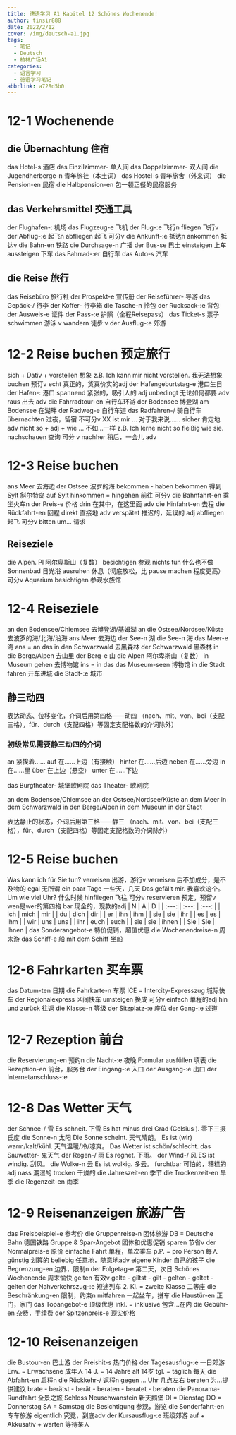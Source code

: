 ```yaml
---
title: 德语学习 A1 Kapitel 12 Schönes Wochenende!
author: tinsir888
date: 2022/2/12
cover: /img/deutsch-a1.jpg
tags:
  - 笔记
  - Deutsch
  - 柏林广场A1
categories:
  - 语言学习
  - 德语学习笔记
abbrlink: a728d5b0
---
```


# 12-1 Wochenende
## die Übernachtung 住宿
das Hotel-s 酒店
das Einzilzimmer- 单人间
das Doppelzimmer- 双人间
die Jugendherberge-n 青年旅社（本土词）
das Hostel-s 青年旅舍（外来词）
die Pension-en 民宿
die Halbpension-en 包一顿正餐的民宿服务
## das Verkehrsmittel 交通工具
der Flughafen-: 机场
das Flugzeug-e 飞机
der Flug-:e 飞行n
fliegen 飞行v
der Abflug-:e 起飞n
abfliegen 起飞 可分v
die Ankunft-:e 抵达n
ankommen 抵达v
die Bahn-en 铁路
die Durchsage-n 广播
der Bus-se 巴士
einsteigen 上车
aussteigen 下车
das Fahrrad-:er 自行车
das Auto-s 汽车
## die Reise 旅行
das Reisebüro 旅行社
der Prospekt-e 宣传册
der Reiseführer- 导游
das Gepäck-/ 行李
der Koffer- 行李箱
die Tasche-n 拎包
der Rucksack-:e 背包
der Ausweis-e 证件
der Pass-:e 护照（全程Reisepass）
das Ticket-s 票子
schwimmen 游泳 v
wandern 徒步 v
der Ausflug-:e 郊游
# 12-2 Reise buchen 预定旅行
sich + Dativ + vorstellen 想象
z.B. Ich kann mir nicht vorstellen. 我无法想象
buchen 预订v
echt 真正的，货真价实的adj
der Hafengeburtstag-e 港口生日
der Hafen-: 港口
spannend 紧张的，吸引人的 adj
unbedingt 无论如何都要 adv
raus 出去 adv
die Fahrradtour-en 自行车环游
der Bodensee 博登湖
am Bodensee 在湖畔
der Radweg-e 自行车道
das Radfahren-/ 骑自行车
übernachten 过夜，留宿 不可分v
XX ist mir ... 对于我来说……
sicher 肯定地adv
nicht so + adj + wie ... 不如…一样
z.B. Ich lerne nicht so fleißig wie sie.
nachschauen 查询 可分 v
nachher 稍后，一会儿 adv
# 12-3 Reise buchen
ans Meer 去海边
der Ostsee 波罗的海
bekommen - haben bekommen 得到
Sylt 斜尔特岛
auf Sylt
hinkommen = hingehen 前往 可分v
die Bahnfahrt-en 乘坐火车n
der Preis-e 价格
drin 在其中，在这里面 adv
die Hinfahrt-en 去程
die Rückfahrt-en 回程
direkt 直接地 adv
verspätet 推迟的，延误的 adj
abfliegen 起飞 可分v
bitten um... 请求
## Reiseziele
die Alpen. Pl 阿尔卑斯山（复数）
besichtigen 参观
nichts tun 什么也不做
Sonnenbad 日光浴
ausruhen 休息（彻底放松，比 pause machen 程度更高） 可分v
Aquarium besichtigen 参观水族馆
# 12-4 Reiseziele
an den Bodensee/Chiemsee 去博登湖/基姆湖
an die Ostsee/Nordsee/Küste 去波罗的海/北海/沿海
ans Meer 去海边
der See-n 湖
die See-n 海
das Meer-e 海
ans = an das
in den Schwarzwald 去黑森林
der Schwarzwald 黑森林
in die Berge/Alpen 去山里
der Berg-e 山
die Alpen 阿尔卑斯山（复数）
in Museum gehen 去博物馆
ins = in das
das Museum-seen 博物馆
in die Stadt fahren 开车进城
die Stadt-:e 城市
## 静三动四
表达动态、位移变化，介词后用第四格——动四
（nach、mit、von、bei（支配三格），für、durch（支配四格）等固定支配格数的介词除外）
### 初级常见需要静三动四的介词
an 紧挨着……
auf 在……上边（有接触）
hinter 在……后边
neben 在……旁边
in 在……里
über 在上边（悬空）
unter 在……下边

das Burgtheater- 城堡歌剧院
das Theater- 歌剧院

an dem Bodensee/Chiemsee
an der Ostsee/Nordsee/Küste
an dem Meer
in dem Schwarzwald
in den Berge/Alpen
in dem Museum
in der Stadt

表达静止的状态，介词后用第三格——静三
（nach、mit、von、bei（支配三格），für、durch（支配四格）等固定支配格数的介词除外）
# 12-5 Reise buchen
Was kann ich für Sie tun?
verreisen 出游，游行v
verreisen 后不加成分，是不及物的
egal 无所谓
ein paar Tage 一些天，几天
Das gefällt mir. 我喜欢这个。
Um wie viel Uhr? 什么时候
hinfliegen 飞往 可分v
reservieren 预定，预留v
wen是wer的第四格
bar 现金的，现款的adj
| N | A | D |
| :---: | :---: | :---: |
| ich | mich | mir |
| du | dich | dir |
| er | ihn | ihm |
| sie | sie | ihr |
| es | es | ihm |
| wir | uns | uns |
| ihr | euch | euch |
| sie | sie | ihnen |
| Sie | Sie | Ihnen |
das Sonderangebot-e 特价促销，超值优惠
die Wochenendreise-n 周末游
das Schiff-e 船
mit dem Schiff 坐船
# 12-6 Fahrkarten 买车票
das Datum-ten 日期
die Fahrkarte-n 车票
ICE = Intercity-Expresszug 城际快车
der Regionalexpress 区间快车
umsteigen 换成 可分v
einfach 单程的adj
hin und zurück 往返
die Klasse-n 等级
der Sitzplatz-:e 座位
der Gang-:e 过道
# 12-7 Rezeption 前台
die Reservierung-en 预约n
die Nacht-:e 夜晚
Formular ausfüllen 填表
die Rezeption-en 前台，服务台
der Eingang-:e 入口
der Ausgang-:e 出口
der Internetanschluss-:e
# 12-8 Das Wetter 天气
der Schnee-/ 雪
Es schneit. 下雪
Es hat minus drei Grad (Celsius
). 零下三摄氏度
die Sonne-n 太阳
Die Sonne scheint. 天气晴朗。
Es ist (wir) warm/kalt/kühl.  天气温暖/冷/凉爽。
Das Wetter ist schön/schlecht.
das Sauwetter- 鬼天气
der Regen-/ 雨
Es regnet. 下雨。
der Wind-/ 风
ES ist windig. 刮风。
die Wolke-n 云
Es ist wolkig. 多云。
furchtbar 可怕的，糟糕的adj
nass 潮湿的
trocken 干燥的
die Jahreszeit-en 季节
die Trockenzeit-en 旱季
die Regenzeit-en 雨季
# 12-9 Reisenanzeigen 旅游广告
das Preisbeispiel-e 参考价
die Gruppenreise-n 团体旅游
DB = Deutsche Bahn 德国铁路
Gruppe & Spar-Angebot 团体和优惠促销
sparen 节省v
der Normalpreis-e 原价
einfache Fahrt 单程，单次乘车
p.P. = pro Person 每人
günstig 划算的
beliebig 任意地，随意地adv
eigene Kinder 自己的孩子
die Begrenzung-en 边界，限制n
der Folgetag-e 第二天，次日
Schönes Wochenende 周末愉快
gelten 有效v gelte - giltst - gilt - gelten - geltet - gelten
der Nahverkehrszug-:e 短途列车
2\. Kl. = zweite Klasse 二等座
die Beschränkung-en 限制，约束n
mitfahren 一起坐车，拼车
die Haustür-en 正门，家门
das Topangebot-e 顶级优惠
inkl. = inklusive 包含…在内
die Gebühr-en 杂费，手续费
der Spitzenpreis-e 顶尖价格
# 12-10 Reisenanzeigen
die Bustour-en 巴士游
der Preishit-s 热门价格
der Tagesausflug-:e 一日郊游
Erw. = Erwachsene 成年人
14 J. = 14 Jahre alt 14岁
tgl. = täglich 每天
die Abfahrt-en 启程n
die Rückkehr-/ 返程n
gegen … Uhr 几点左右
beraten 为…提供建议
brate - berätst - berät - beraten - beratet - beraten
die Panorama-Rundfahrt 全景之旅
Schloss Neuschwanstein 新天鹅堡
DI = Dienstag
DO = Donnerstag
SA = Samstag
die Besichtigung 参观，游览
die Sonderfahrt-en 专车旅游
eigentlich 究竟，到底adv
der Kursausflug-:e 班级郊游
auf + Akkusativ + warten 等待某人
